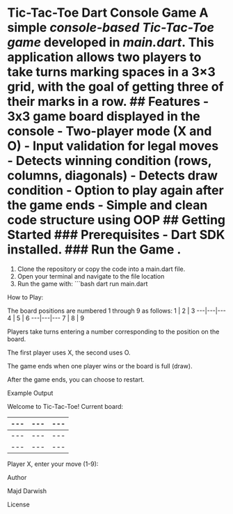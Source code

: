 # Tic-Tac-Toe Dart Console Game A simple *console-based Tic-Tac-Toe game* developed in *main.dart*. This application allows two players to take turns marking spaces in a 3×3 grid, with the goal of getting three of their marks in a row. ## Features - 3x3 game board displayed in the console - Two-player mode (X and O) - Input validation for legal moves - Detects winning condition (rows, columns, diagonals) - Detects draw condition - Option to play again after the game ends - Simple and clean code structure using OOP ## Getting Started ### Prerequisites - Dart SDK installed.  ### Run the Game .
1. Clone the repository or copy the code into a main.dart file. 
2. Open your terminal and navigate to the file location 
3. Run the game with: ```bash dart run main.dart 

How to Play:

The board positions are numbered 1 through 9 as follows:
1 | 2 | 3
---|---|---
4 | 5 | 6
---|---|--- 
7 | 8 | 9 

Players take turns entering a number corresponding to the position on the board.

The first player uses X, the second uses O.

The game ends when one player wins or the board is full (draw).

After the game ends, you can choose to restart.

Example Output

Welcome to Tic-Tac-Toe! Current board:

---|---|---
---|---|---
---|---|---
---|---|---

Player X, enter your move (1-9): 

Author

Majd Darwish

License
